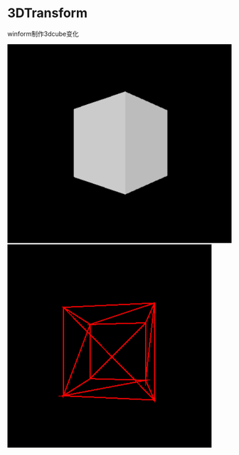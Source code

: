 # 3DTransform
winform制作3dcube变化

![panel](https://github.com/ice-saveworld/3DTransform/blob/master/001.png)
![line](https://github.com/ice-saveworld/3DTransform/blob/master/002.png)
